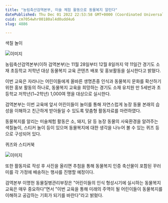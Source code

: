 ```yaml
---
title: "농림축산검역본부, 미술 체험 활동으로 동물복지 알린다"
datePublished: Thu Dec 01 2022 22:53:58 GMT+0000 (Coordinated Universal Time)
cuid: cm7054whr00180al4d0udd4u6
slug: 4886

---
```



색칠 놀이

![이미지](https://cdn.hashnode.com/res/hashnode/image/upload/v1739257709974/57aa4319-a901-4812-917a-426c15b5ac35.png)

농림축산검역본부(이하 검역본부)는 11월 28일부터 12월 8일까지 약 11일간 경기도 소재 초등학교 저학년 대상 동물복지 교육 콘텐츠 배포 및 홍보활동을 실시한다고 밝혔다.

이번 교육은 자라나는 어린이들에게 올바른 생명존중 인식과 동물복지 문화를 확산하기 위한 홍보 활동의 하나로, 동물복지 교육을 희망하는 경기도 소재 유치원 만 5세반과 초등학교 저학년(1~2학년) 1,000여 명을 대상으로 실시한다.

검역본부는 이번 교육에 앞서 어린이들이 놀이를 통해 자연스럽게 농장 동물 본래의 습성을 이해하고 친근하게 받아들일 수 있도록 맞춤형 활동자료를 마련하였다.

동물복지를 알리는 미술체험 활동은 소, 돼지, 닭 등 농장 동물의 사육환경을 알려주는 색칠놀이, 스티커 놀이 등이 있으며 동물복지에 대한 생각을 나누어 볼 수 있는 퀴즈 등으로 구성되어 있다.

퀴즈와 스티커북

![이미지](https://cdn.hashnode.com/res/hashnode/image/upload/v1739257711845/dd70c2d6-6cd6-479d-96ab-ebeda0d545c3.png)

또한 활동자료 작성 후 사진을 올리면 추첨을 통해 동물복지 인증 축산물이 포함된 꾸러미를 각 가정에 배송하는 행사를 진행할 예정이다.

검역본부 이명헌 동물질병관리부장은 "어린이들의 인식 형성시기에 실시하는 동물복지 교육은 매우 중요하다"면서 "이번 교육을 통해 미래의 주역이 될 어린이들이 동물복지를 이해하고 공감하는 기회가 되기를 바란다"라고 밝혔다.